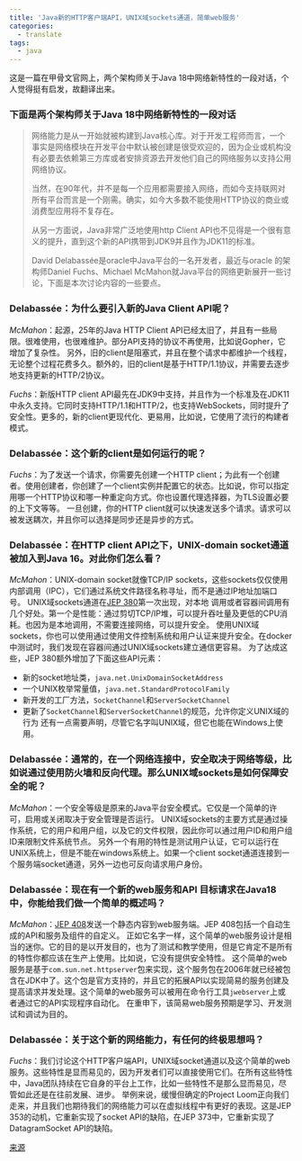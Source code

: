 ```yaml
---
title: 'Java新的HTTP客户端API，UNIX域sockets通道，简单web服务'
categories:
  - translate
tags:
  - java
---
```


这是一篇在甲骨文官网上，两个架构师关于Java 18中网络新特性的一段对话，个人觉得挺有启发，故翻译出来。

<!--more-->

### 下面是两个架构师关于Java 18中网络新特性的一段对话

> 网络能力是从一开始就被构建到Java核心库。对于开发工程师而言，一个事实是网络模块在开发平台中默认被创建是很受欢迎的，因为企业或机构没有必要去依赖第三方库或者安排资源去开发他们自己的网络服务以支持公用网络协议。
> 
> 当然，在90年代，并不是每一个应用都需要接入网络，而如今支持联网对所有平台而言是一个刚需。确实，如今大多数不能使用HTTP协议的商业或消费型应用将不复存在。
> 
> 从另一方面说，Java非常广泛地使用http Client API也不见得是一个很有意义的提升，直到这个新的API携带到JDK9并且作为JDK11的标准。
> 
> David Delabassée是oracle中Java平台的一名开发者，最近与oracle 的架构师Daniel Fuchs、Michael McMahon就Java平台的网络更新展开一些讨论，下面是本次讨论内容的一些要点。

### Delabassée：为什么要引入新的Java Client API呢？
*McMahon*：起源，25年的Java HTTP Client API已经太旧了，并且有一些局限。很难使用，也很难维护。部分API支持的协议不再使用，比如说Gopher，它增加了复杂性。
另外，旧的client是阻塞式，并且在整个请求中都维护一个线程，无论整个过程花费多久。额外的，旧的client是基于HTTP/1.1协议，并需要去逐步地支持更新的HTTP/2协议。

*Fuchs*：新版HTTP client API最先在JDK9中支持，并且作为一个标准及在JDK11中永久支持。它同时支持HTTP/1.1和HTTP/2，也支持WebSockets，同时提升了安全性。更多的，新的client更现代化、更易用，比如说，它使用了流行的构建者模式。

### Delabassée：这个新的client是如何运行的呢？
*Fuchs*：为了发送一个请求，你需要先创建一个HTTP client；为此有一个创建者。使用创建者，你创建了一个client实例并配置它的状态。比如说，你可以指定用哪一个HTTP协议和哪一种重定向方式。你也设置代理选择器，为TLS设置必要的上下文等等。
一旦创建，你的HTTP client就可以快速发送多个请求。请求可以被发送耦次，并且你可以选择是同步还是异步的方式。

### Delabassée：在HTTP client API之下，UNIX-domain socket通道被加入到Java 16。对此你们怎么看？
*McMahon*：UNIX-domain socket就像TCP/IP sockets，这些sockets仅仅使用内部调用（IPC），它们通过系统文件路径名称寻址，而不是通过IP地址加端口号。
UNIX域sockets通道在[JEP 380](https://openjdk.java.net/jeps/380)第一次出现，对本地 调用或者容器间调用有几个好处。第一个是性能：通过剪切TCP/IP堆，可以提升吞吐量及更低的CPU消耗。也因为是本地调用，不需要连接网络，可以提升安全。
使用UNIX域sockets，你也可以使用通过使用文件控制系统和用户认证来提升安全。在docker中测试时，我们发现在容器间通过UNIX域sockets建立通信更容易。
为了达成这些，JEP 380额外增加了下面这些API元素：
* 新的socket地址类，`java.net.UnixDomainSocketAddress`
* 一个UNIX枚举常量值，`java.net.StandardProtocolFamily`
* 新开发的工厂方法，`SocketChannel`和`ServerSocketChannel`
* 更新了`SocketChannel`和`ServerSocketChannel`的规范，允许你定义UNIX域的行为
还有一点需要声明，尽管它名字叫UNIX域，但它也能在Windows上使用。

### Delabassée：通常的，在一个网络连接中，安全取决于网络等级，比如说通过使用防火墙和反向代理。那么UNIX域sockets是如何保障安全的呢？
*McMahon*：一个安全等级是原来的Java平台安全模式。它仅是一个简单的许可，启用或关闭取决于安全管理是否运行。
UNIX域sockets的主要方式是通过操作系统，它的用户和用户组，以及它的文件权限，因此你可以通过用户ID和用户组ID来限制文件系统节点。
另外一个有用的特性是测试用户认证，它可以运行在UNIX系统上，但是不能在windows系统上。如果一个client socket通道连接到一个服务端socket通道，另外一边也可反向请求用户身份。

### Delabassée：现在有一个新的web服务和API 目标请求在Java18中，你能给我们做一个简单的概述吗？
*McMahon*：[JEP 408](https://openjdk.java.net/jeps/408)发送一个静态内容到web服务端。JEP 408包括一个自动生成的API和服务及组件的自定义。
正如它名字一样，这个简单的web服务设计是相当的迷你。它的目的是以开发目的，也为了测试和教学使用，但是它肯定不是所有的特性你都应该在生产上使用。比如说，它没有提供安全特性。
这个简单的web服务是基于`com.sun.net.httpserver`包来实现，这个服务包在2006年就已经被包含在JDK中了。这个包是官方支持的，并且它的拓展API以实现简易的服务创建及提高请求并发处理。这个简单的web服务可以被用在命令行工具`jwebserver`上或者通过它的API实现程序自动化。
在重申下，该简易web服务预期是学习、开发测试和调试为目的。

### Delabassée：关于这个新的网络能力，有任何的终极思想吗？
*Fuchs*：我们讨论这个HTTP客户端API，UNIX域socket通道以及这个简单的web服务。这些特性是显而易见的，因为开发者们可以直接使用它们。在所有这些特性中，Java团队持续在它自身的平台上工作，比如一些特性不是那么显而易见，尽管如此还是在往前发展、进步。
举例来说，缓慢但确定的Project Loom正向我们走来，并且我们也期待我们的网络能力可以在虚拟线程中有更好的表现。这是JEP 353的动机，它重新实现了socket API的缺陷，在JEP 373中，它重新实现了DatagramSocket API的缺陷。

[来源](https://blogs.oracle.com/javamagazine/post/java-httpclient-unixdomainsockets-simplewebserver)